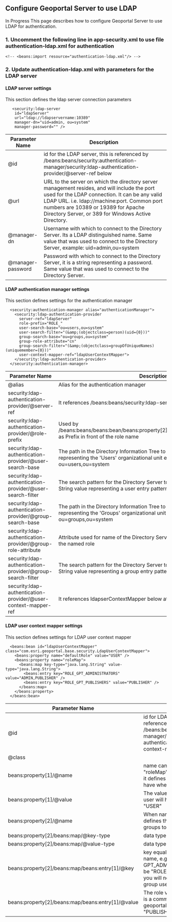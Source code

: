 ## Configure Geoportal Server to use LDAP

In Progress
This page describes how to configure Geoportal Server to use LDAP for authentication.

### 1. Uncomment the following line in app-security.xml to use file authentication-ldap.xml for authentication
```
<!-- <beans:import resource="authentication-ldap.xml"/> -->
```
    
### 2. Update authentication-ldap.xml with parameters for the LDAP server

#### LDAP server settings
This section defines the ldap server connection parameters  
```  
   <security:ldap-server 
    id="ldapServer"  
    url="ldap://ldapservername:10389"
    manager-dn="uid=admin, ou=system" 
    manager-password="" />
```    
    
Parameter Name | Description
-------------- | ------------
@id | id for the LDAP server, this is referenced by /beans:beans/security:authentication-manager/security:ldap-authentication-provider/@server-ref below
@url | URL to the server on which the directory server management resides, and will include the port used for the LDAP connection. It can be any valid LDAP URL. i.e. ldap://machine:port. Common port numbers are 10389 or 19389 for Apache Directory Server, or 389 for Windows Active Directory. 
@manager-dn | Username with which to connect to the Directory Server. Its a LDAP distinguished name. Same value that was used to connect to the Directory Server, example: uid=admin,ou=system 
@manager-password | Password with which to connect to the Directory Server, it is a string representing a password. Same value that was used to connect to the Directory Server.

#### LDAP authentication manager settings
This section defines settings for the authentication manager  

```
  <security:authentication-manager alias="authenticationManager">
    <security:ldap-authentication-provider 
      server-ref="ldapServer"
      role-prefix="ROLE_"
      user-search-base="ou=users,ou=system" 
	  user-search-filter="(&amp;(objectclass=person)(uid={0}))" 
	  group-search-base="ou=groups,ou=system"
	  group-role-attribute="cn" 
	  group-search-filter="(&amp;(objectclass=groupOfUniqueNames)(uniquemember={0}))"
	  user-context-mapper-ref="ldapUserContextMapper">
    </security:ldap-authentication-provider>
  </security:authentication-manager>
```  

Parameter Name | Description
-------------- | ------------
@alias | Alias for the authentication manager
security:ldap-authentication-provider/@server-ref | It references /beans:beans/security:ldap-server/@id above
security:ldap-authentication-provider/@role-prefix | Used by /beans:beans/beans:bean/beans:property[2]/beans:map/beans:entry[1]/@key as Prefix in front of the role name
security:ldap-authentication-provider/@user-search-base | The path in the Directory Information Tree to search for users. LDAP DN representing the 'Users' organizational unit entry. Example: ou=users,ou=system 
security:ldap-authentication-provider/@user-search-filter |The search pattern for the Directory Server to use when looking for users. String value representing a user entry pattern. Leave as default.  
security:ldap-authentication-provider/@group-search-base |The path in the Directory Information Tree to search for groups. LDAP DN representing the 'Groups' organizational unit entry. Example: ou=groups,ou=system 
security:ldap-authentication-provider/@group-role-attribute | Attribute used for name of the Directory Server group that will be mapped to the named role
security:ldap-authentication-provider/@group-search-filter | The search pattern for the Directory Server to use when looking for groups. String value representing a group entry pattern. Leave as default.  
security:ldap-authentication-provider/@user-context-mapper-ref | It references ldapserContextMapper below at /beans:beans/beans:bean/@id

#### LDAP user context mapper settings
This section defines settings for LDAP user context mapper 

```
  <beans:bean id="ldapUserContextMapper" class="com.esri.geoportal.base.security.LdapUserContextMapper">
    <beans:property name="defaultRole" value="USER" />
    <beans:property name="roleMap">
      <beans:map key-type="java.lang.String" value-type="java.lang.String">
        <beans:entry key="ROLE_GPT_ADMINISTRATORS" value="ADMIN,PUBLISHER" />
        <beans:entry key="ROLE_GPT_PUBLISHERS" value="PUBLISHER" />
      </beans:map>
    </beans:property>
  </beans:bean>
```  
Parameter Name | Description
-------------- | ------------
@id | id for LDAP user context mapper, referenced by  /beans:beans/security:authentication-manager/security:ldap-authentication-provider/@user-context-mapper-ref above
@class | 
beans:property[1]/@name | name can be "defaultRole" or "roleMap", when name is defaultRole, it defines the default role the user will have when login to geportal
beans:property[1]/@value | The value defines the default role the user will have, which is usually "USER" 
beans:property[2]/@name | When name is "roleMap", the section defines the role mapping from LDAP groups to Geoportal 2.x roles 
beans:property[2]/beans:map/@key-type | data type for key-type
beans:property[2]/beans:map/@value-type | data type for value-type
beans:property[2]/beans:map/beans:entry[1]/@key |  key equal to role-prefix + ldap group name, e.g. for LDAP group named GPT_ADMINISTRATORS the key would be "ROLE_GPT_ADMINISTRATORS", you will need an entry for each LDAP group used by geoportal.
beans:property[2]/beans:map/beans:entry[1]/@value | The role value for the LDAP groups, it is a comma separated list of roles in geoportal 2, it can be "ADMIN", "PUBLISHER, "USER".